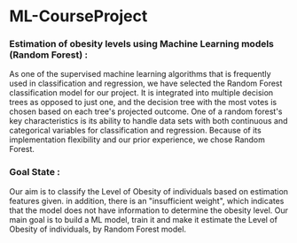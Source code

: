 # ML-CourseProject
 ### Estimation of obesity levels using Machine Learning models (Random Forest) : 
 As one of the supervised machine learning algorithms that is frequently used in 
classification and regression, we have selected the Random Forest classification model 
for our project. It is integrated into multiple decision trees as opposed to just one, and 
the decision tree with the most votes is chosen based on each tree's projected outcome. 
One of a random forest's key characteristics is its ability to handle data sets with both 
continuous and categorical variables for classification and regression. Because of its 
implementation flexibility and our prior experience, we chose Random Forest.


### Goal State :
Our aim is to classify the Level of Obesity of individuals based on estimation features 
given. in addition, there is an "insufficient weight", which indicates that the model 
does not have information to determine the obesity level. 
Our main goal is to build a ML model, train it and make it estimate the Level of Obesity of 
individuals, by Random Forest model.


